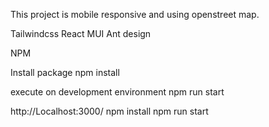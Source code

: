 This project is mobile responsive and using openstreet map.

Tailwindcss
React
MUI
Ant design

NPM

Install package
npm install

execute on development environment
npm run start

http://Localhost:3000/
npm install
npm run start
